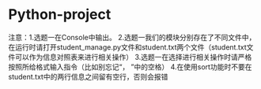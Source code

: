 # Python-project

注意：1.选题一在Console中输出。
2.选题一我们的模块分别存在了不同文件中，在运行时请打开student_manage.py文件和student.txt两个文件（student.txt文件可以作为信息对照表来进行相关操作）
3.选题一在选择进行相关操作时请严格按照所给格式输入指令（比如别忘记“， ”中的空格）
4.在使用sort功能时不要在student.txt中的两行信息之间留有空行，否则会报错
